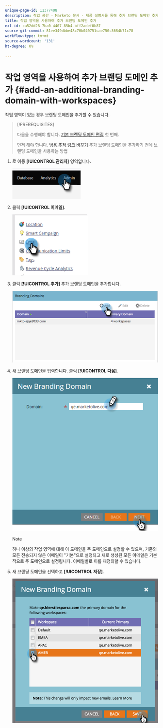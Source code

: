 ```yaml
---
unique-page-id: 11377408
description: 작업 공간 - Marketo 문서 - 제품 설명서를 통해 추가 브랜딩 도메인 추가
title: 작업 영역을 사용하여 추가 브랜딩 도메인 추가
exl-id: ca52dd28-7ba0-4407-85b4-bff2adef0b87
source-git-commit: 81ee349dbbe48c70b040751cae750c3684b71c78
workflow-type: tm+mt
source-wordcount: '131'
ht-degree: 0%

---
```


# 작업 영역을 사용하여 추가 브랜딩 도메인 추가 {#add-an-additional-branding-domain-with-workspaces}

작업 영역이 있는 경우 브랜딩 도메인을 추가할 수 있습니다.

>[!PREREQUISITES]
>
>다음을 수행해야 합니다. [기본 브랜딩 도메인 편집](/help/marketo/product-docs/administration/email-setup/add-multiple-branding-domains/edit-your-default-branding-domain.md) 첫 번째.
>
>먼저 해야 합니다. [범용 추적 링크 바꾸기](/help/marketo/product-docs/administration/email-setup/add-multiple-branding-domains/edit-your-default-branding-domain-with-workspaces.md) 추가 브랜딩 도메인을 추가하기 전에 브랜딩 도메인을 사용하는 방법

1. 로 이동 **[!UICONTROL 관리자]** 영역입니다.

   ![](assets/add-an-additional-branding-domain-with-workspaces-1.png)

1. 클릭 **[!UICONTROL 이메일]**.

   ![](assets/add-an-additional-branding-domain-with-workspaces-2.png)

1. 클릭 **[!UICONTROL 추가]** 추가 브랜딩 도메인을 추가합니다.

   ![](assets/add-an-additional-branding-domain-with-workspaces-3.png)

1. 새 브랜딩 도메인을 입력합니다. 클릭 **[!UICONTROL 다음]**.

   ![](assets/add-an-additional-branding-domain-with-workspaces-4.png)

   >[!NOTE]
   >
   >하나 이상의 작업 영역에 대해 이 도메인을 주 도메인으로 설정할 수 있으며, 기존의 모든 전송되지 않은 이메일이 &quot;기본&quot;으로 설정되고 새로 생성된 모든 이메일은 기본적으로 주 도메인으로 설정됩니다. 이메일별로 이를 재정의할 수 있습니다.

1. 새 브랜딩 도메인을 선택하고 **[!UICONTROL 저장]**.

   ![](assets/add-an-additional-branding-domain-with-workspaces-5.png)
